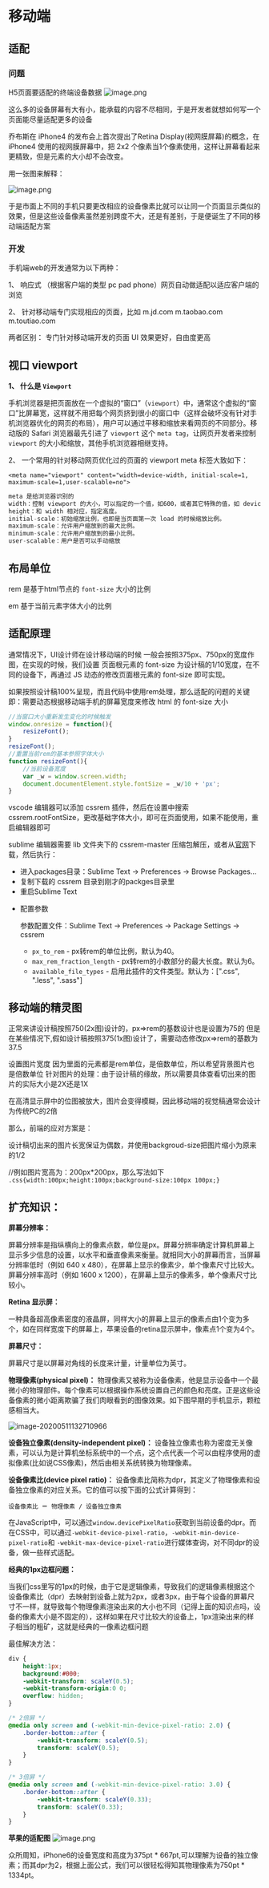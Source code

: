 # 移动端

## 适配

### 问题

H5页面要适配的终端设备数据
![image.png](https://upload-images.jianshu.io/upload_images/6784887-f6d7fce5a3046132.png?imageMogr2/auto-orient/strip%7CimageView2/2/w/1240)

这么多的设备屏幕有大有小，能承载的内容不尽相同，于是开发者就想如何写一个页面能尽量适配更多的设备

乔布斯在 iPhone4 的发布会上首次提出了Retina Display(视网膜屏幕)的概念，在 iPhone4 使用的视网膜屏幕中，把 2x2 个像素当1个像素使用，这样让屏幕看起来更精致，但是元素的大小却不会改变。

用一张图来解释：

![image.png](https://upload-images.jianshu.io/upload_images/6784887-3ec0f6dcdc72f6c5.png?imageMogr2/auto-orient/strip%7CimageView2/2/w/1240)

于是市面上不同的手机只要更改相应的设备像素比就可以让同一个页面显示类似的效果，但是这些设备像素虽然差别跨度不大，还是有差别，于是便诞生了不同的移动端适配方案



### 开发

手机端web的开发通常为以下两种：

1、 响应式 （根据客户端的类型 pc pad phone）网页自动做适配以适应客户端的浏览

2、 针对移动端专门实现相应的页面，比如   m.jd.com    m.taobao.com  m.toutiao.com

两者区别： 专门针对移动端开发的页面 UI 效果更好，自由度更高



## 视口 viewport
**1、 什么是 `Viewport`**

手机浏览器是把页面放在一个虚拟的“窗口”（`viewport`）中，通常这个虚拟的“窗口”比屏幕宽，这样就不用把每个网页挤到很小的窗口中（这样会破坏没有针对手机浏览器优化的网页的布局），用户可以通过平移和缩放来看网页的不同部分。移动版的 Safari 浏览器最先引进了 `viewport` 这个 `meta tag`，让网页开发者来控制 `viewport` 的大小和缩放，其他手机浏览器相继支持。

2、 一个常用的针对移动网页优化过的页面的 viewport meta 标签大致如下：

`<meta name="viewport" content="width=device-width, initial-scale=1, maximum-scale=1,user-scalable=no">`

```js
meta 是给浏览器识别的
width：控制 viewport 的大小，可以指定的一个值，如600，或者其它特殊的值，如 device-width 为设备的宽度（单位为缩放为 100% 时的 CSS 的像素）。
height：和 width 相对应，指定高度。
initial-scale：初始缩放比例，也即是当页面第一次 load 的时候缩放比例。
maximum-scale：允许用户缩放到的最大比例。
minimum-scale：允许用户缩放到的最小比例。
user-scalable：用户是否可以手动缩放
```



## 布局单位
rem 是基于html节点的 `font-size` 大小的比例

em 基于当前元素字体大小的比例



## 适配原理
通常情况下，UI设计师在设计移动端的时候 一般会按照375px、750px的宽度作图，在实现的时候，我们设置 页面根元素的 font-size 为设计稿的1/10宽度，在不同的设备下，再通过 JS 动态的修改页面根元素的 font-size 即可实现。
		
如果按照设计稿100%呈现，而且代码中使用rem处理，那么适配的问题的关键即：需要动态根据移动端手机的屏幕宽度来修改 html 的 font-size 大小

```js
//当窗口大小重新发生变化的时候触发
window.onresize = function(){
	resizeFont();
}
resizeFont();
//重置当前rem的基本参照字体大小
function resizeFont(){
	//当前设备宽度
	var _w = window.screen.width;
	document.documentElement.style.fontSize = _w/10 + 'px';
}
```



vscode 编辑器可以添加 cssrem 插件，然后在设置中搜索 cssrem.rootFontSize，更改基础字体大小，即可在页面使用，如果不能使用，重启编辑器即可

sublime 编辑器需要 lib 文件夹下的 cssrem-master 压缩包解压，或者从[官网](https://github.com/flashlizi/cssrem)下载，然后执行：

- 进入packages目录：Sublime Text -> Preferences -> Browse Packages...
- 复制下载的 cssrem 目录到刚才的packges目录里
- 重启Sublime Text

+ 配置参数

  参数配置文件：Sublime Text -> Preferences -> Package Settings -> cssrem

  + `px_to_rem` - px转rem的单位比例，默认为40。
  + `max_rem_fraction_length` - px转rem的小数部分的最大长度。默认为6。
  + `available_file_types` - 启用此插件的文件类型。默认为：[".css", ".less", ".sass"]



## 移动端的精灵图

正常来讲设计稿按照750(2x图)设计的，px=>rem的基数设计也是设置为75的
但是在某些情况下,假如设计稿按照375(1x图)设计了，需要动态修改px=>rem的基数为37.5

设置图片宽度 因为里面的元素都是rem单位，是倍数单位，所以希望背景图片也是倍数单位
针对图片的处理：由于设计稿的缘故，所以需要具体查看切出来的图片的实际大小是2X还是1X

在高清显示屏中的位图被放大，图片会变得模糊，因此移动端的视觉稿通常会设计为传统PC的2倍

那么，前端的应对方案是：

设计稿切出来的图片长宽保证为偶数，并使用backgroud-size把图片缩小为原来的1/2

//例如图片宽高为：200px*200px，那么写法如下
`.css{width:100px;height:100px;background-size:100px 100px;}`





## 扩充知识：

**屏幕分辨率：**

屏幕分辨率是指纵横向上的像素点数，单位是px。屏幕分辨率确定计算机屏幕上显示多少信息的设置，以水平和垂直像素来衡量。就相同大小的屏幕而言，当屏幕分辨率低时（例如 640 x 480），在屏幕上显示的像素少，单个像素尺寸比较大。屏幕分辨率高时（例如 1600 x 1200），在屏幕上显示的像素多，单个像素尺寸比较小。



**Retina 显示屏：**

一种具备超高像素密度的液晶屏，同样大小的屏幕上显示的像素点由1个变为多个，如在同样宽度下的屏幕上，苹果设备的retina显示屏中，像素点1个变为4个。



**屏幕尺寸：**

屏幕尺寸是以屏幕对角线的长度来计量，计量单位为英寸。



**物理像素(physical pixel)：**
物理像素又被称为设备像素，他是显示设备中一个最微小的物理部件。每个像素可以根据操作系统设置自己的颜色和亮度。正是这些设备像素的微小距离欺骗了我们肉眼看到的图像效果。如下图早期的手机显示，颗粒感相当大。

![image-20200511132710966](C:\Users\moxua\AppData\Roaming\Typora\typora-user-images\image-20200511132710966.png)



**设备独立像素(density-independent pixel)：**
设备独立像素也称为密度无关像素，可以认为是计算机坐标系统中的一个点，这个点代表一个可以由程序使用的虚拟像素(比如说CSS像素)，然后由相关系统转换为物理像素。



**设备像素比(device pixel ratio)：**
设备像素比简称为dpr，其定义了物理像素和设备独立像素的对应关系。它的值可以按下面的公式计算得到：

```
设备像素比 ＝ 物理像素 / 设备独立像素
```

在JavaScript中，可以通过`window.devicePixelRatio`获取到当前设备的dpr。而在CSS中，可以通过`-webkit-device-pixel-ratio`，`-webkit-min-device-pixel-ratio`和 `-webkit-max-device-pixel-ratio`进行媒体查询，对不同dpr的设备，做一些样式适配。



**经典的1px边框问题：**

当我们css里写的1px的时候，由于它是逻辑像素，导致我们的逻辑像素根据这个设备像素比（dpr）去映射到设备上就为2px，或者3px，由于每个设备的屏幕尺寸不一样，就导致每个物理像素渲染出来的大小也不同（记得上面的知识点吗，设备的像素大小是不固定的），这样如果在尺寸比较大的设备上，1px渲染出来的样子相当的粗矿，这就是经典的一像素边框问题

最佳解决方法：

```css
div {
    height:1px;
    background:#000;
    -webkit-transform: scaleY(0.5);
    -webkit-transform-origin:0 0;
    overflow: hidden;
}

/* 2倍屏 */
@media only screen and (-webkit-min-device-pixel-ratio: 2.0) {
    .border-bottom::after {
        -webkit-transform: scaleY(0.5);
        transform: scaleY(0.5);
    }
}

/* 3倍屏 */
@media only screen and (-webkit-min-device-pixel-ratio: 3.0) {
    .border-bottom::after {
        -webkit-transform: scaleY(0.33);
        transform: scaleY(0.33);
    }
}
```







**苹果的适配图**
![image.png](https://upload-images.jianshu.io/upload_images/6784887-2287fb2d323e3b5c.png?imageMogr2/auto-orient/strip%7CimageView2/2/w/1240)

众所周知，iPhone6的设备宽度和高度为375pt * 667pt,可以理解为设备的独立像素；而其dpr为2，根据上面公式，我们可以很轻松得知其物理像素为750pt * 1334pt。




